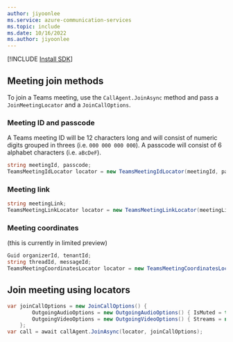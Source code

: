 ```yaml
---
author: jiyoonlee
ms.service: azure-communication-services
ms.topic: include
ms.date: 10/16/2022
ms.author: jiyoonlee
---
```

[!INCLUDE [Install SDK](../install-sdk/install-sdk-windows.md)]

## Meeting join methods
To join a Teams meeting, use the `CallAgent.JoinAsync` method and pass a `JoinMeetingLocator` and a `JoinCallOptions`.

### Meeting ID and passcode
A Teams meeting ID will be 12 characters long and will consist of numeric digits grouped in threes (i.e. `000 000 000 000`).
A passcode will consist of 6 alphabet characters (i.e. `aBcDeF`).

```cs
string meetingId, passcode; 
TeamsMeetingIdLocator locator = new TeamsMeetingIdLocator(meetingId, passcode);
```

### Meeting link
```cs
string meetingLink; 
TeamsMeetingLinkLocator locator = new TeamsMeetingLinkLocator(meetingLink);
```

### Meeting coordinates 
(this is currently in limited preview)

```cs
Guid organizerId, tenantId;
string threadId, messageId;
TeamsMeetingCoordinatesLocator locator = new TeamsMeetingCoordinatesLocator(threadId, organizerId, tenantId, messageId);
```

## Join meeting using locators
```cs
var joinCallOptions = new JoinCallOptions() {
        OutgoingAudioOptions = new OutgoingAudioOptions() { IsMuted = true },
        OutgoingVideoOptions = new OutgoingVideoOptions() { Streams = new OutgoingVideoStream[] { cameraStream } }
    };
var call = await callAgent.JoinAsync(locator, joinCallOptions);
```